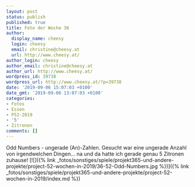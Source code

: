 ```yaml
---
layout: post
status: publish
published: true
title: Foto der Woche 36
author:
  display_name: cheesy
  login: cheesy
  email: christine@cheesy.at
  url: http://www.cheesy.at/
author_login: cheesy
author_email: christine@cheesy.at
author_url: http://www.cheesy.at/
wordpress_id: 39738
wordpress_url: http://www.cheesy.at/?p=39738
date: '2019-09-06 15:07:03 +0100'
date_gmt: '2019-09-06 13:07:03 +0100'
categories:
- Fotos
- Essen
- P52-2019
- '5'
- Zitronen
comments: []
---
```

Odd Numbers - ungerade (An)-Zahlen. Gesucht war eine ungerade Anzahl von irgendwelchen Dingen... na und da hatte ich gerade genau 5 Zitronen zuhause!
[![]({% link _fotos/sonstiges/spiele/projekt365-und-andere-projekte/project-52-wochen-in-2019/36-52-Odd-Numbers.jpg %})]({% link _fotos/sonstiges/spiele/projekt365-und-andere-projekte/project-52-wochen-in-2019/index.md %})
